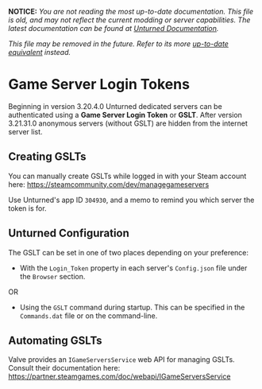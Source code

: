 **NOTICE:** *You are not reading the most up-to-date documentation. This file is old, and may not reflect the current modding or server capabilities. The latest documentation can be found at [Unturned Documentation](https://docs.smartlydressedgames.com/).*

*This file may be removed in the future. Refer to its more [up-to-date equivalent](https://docs.smartlydressedgames.com/en/stable/servers/game-server-login-tokens.html) instead.*

Game Server Login Tokens
========================

Beginning in version 3.20.4.0 Unturned dedicated servers can be authenticated using a **Game Server Login Token** or **GSLT**. After version 3.21.31.0 anonymous servers (without GSLT) are hidden from the internet server list.

Creating GSLTs
--------------

You can manually create GSLTs while logged in with your Steam account here: https://steamcommunity.com/dev/managegameservers

Use Unturned's app ID `304930`, and a memo to remind you which server the token is for.

Unturned Configuration
----------------------

The GSLT can be set in one of two places depending on your preference:

- With the `Login_Token` property in each server's `Config.json` file under the `Browser` section.

OR

- Using the `GSLT` command during startup. This can be specified in the `Commands.dat` file or on the command-line.

Automating GSLTs
----------------

Valve provides an `IGameServersService` web API for managing GSLTs. Consult their documentation here: https://partner.steamgames.com/doc/webapi/IGameServersService
